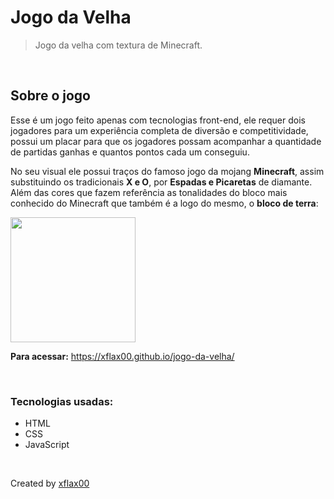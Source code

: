 # Jogo da Velha
> Jogo da velha com textura de Minecraft.

<br>

## Sobre o jogo
<p>Esse é um jogo feito apenas com tecnologias front-end, ele requer dois jogadores para um experiência completa de diversão e competitividade, possui um placar para que os jogadores possam acompanhar a quantidade de partidas ganhas e quantos pontos cada um conseguiu.</p>

<p>No seu visual ele possui traços do famoso jogo da mojang <b>Minecraft</b>, assim substituindo os tradicionais <b>X e O</b>, por <b>Espadas e Picaretas</b> de diamante. Além das cores que fazem referência as tonalidades do bloco mais conhecido do Minecraft que também é a logo do mesmo, o <b>bloco de terra</b>:</p>

<img src="https://cdn.pixabay.com/photo/2016/11/11/14/49/minecraft-1816996_1280.png" width="200em" />

<b>Para acessar:</b> https://xflax00.github.io/jogo-da-velha/

<br>

### Tecnologias usadas:
- HTML
- CSS
- JavaScript

<br>


Created by [xflax00](https://github.com/xflax00)
